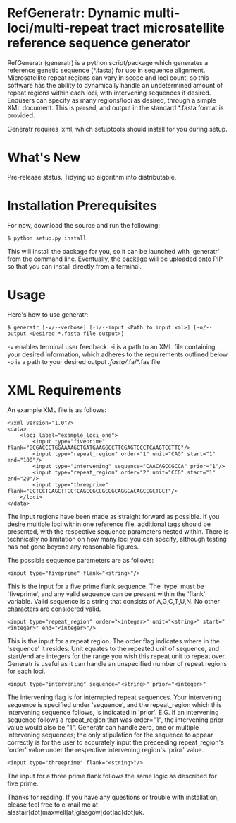 RefGeneratr: Dynamic multi-loci/multi-repeat tract microsatellite reference sequence generator
=========================================================
RefGeneratr (generatr) is a python script/package which generates a reference genetic sequence (*.fasta) for use in sequence alignment.
Microsatellite repeat regions can vary in scope and loci count, so this software has the ability to dynamically handle an undetermined
amount of repeat regions within each loci, with intervening sequences if desired. Endusers can specify as many regions/loci as desired, through
a simple XML document. This is parsed, and output in the standard *.fasta format is provided.

Generatr requires lxml, which setuptools should install for you during setup.

What's New
==========
Pre-release status.
Tidying up algorithm into distributable.


Installation Prerequisites
==========================
For now, download the source and run the following:

    $ python setup.py install

This will install the package for you, so it can be launched with 'generatr' from the command line.
Eventually, the package will be uploaded onto PIP so that you can install directly from a terminal.

Usage
=====

Here's how to use generatr:

    $ generatr [-v/--verbose] [-i/--input <Path to input.xml>] [-o/--output <Desired *.fasta file output>]

-v enables terminal user feedback.
-i is a path to an XML file containing your desired information, which adheres to the requirements outlined below
-o is a path to your desired output *.fasta/*.fa/*.fas file

XML Requirements
=====

An example XML file is as follows:

    <?xml version="1.0"?>
    <data>
        <loci label="example_loci_one">
            <input type="fiveprime" flank="GCGACCCTGGAAAAGCTGATGAAGGCCTTCGAGTCCCTCAAGTCCTTC"/>
            <input type="repeat_region" order="1" unit="CAG" start="1" end="100"/>
            <input type="intervening" sequence="CAACAGCCGCCA" prior="1"/>
            <input type="repeat_region" order="2" unit="CCG" start="1" end="20"/>
            <input type="threeprime" flank="CCTCCTCAGCTTCCTCAGCCGCCGCCGCAGGCACAGCCGCTGCT"/>
        </loci>
    </data>

The input regions have been made as straight forward as possible. If you desire multiple loci within one reference file,
additional <loci> tags should be presented, with the respective sequence parameters nested within. There is technically no limitation
on how many loci you can specify, although testing has not gone beyond any reasonable figures.

The possible sequence parameters are as follows:

    <input type="fiveprime" flank="<string>"/>

This is the input for a five prime flank sequence. The 'type' must be 'fiveprime', and any valid sequence can be present within
the 'flank' variable. Valid sequence is a string that consists of A,G,C,T,U,N. No other characters are considered valid.

    <input type="repeat_region" order="<integer>" unit="<string>" start="<integer>" end="<integer>"/>

This is the input for a repeat region. The order flag indicates where in the 'sequence' it resides. Unit equates to the repeated unit
of sequence, and start/end are integers for the range you wish this repeat unit to repeat over. Generatr is useful as it can handle an unspecified
number of repeat regions for each loci.

    <input type="intervening" sequence="<string>" prior="<integer>"

The intervening flag is for interrupted repeat sequences. Your intervening sequence is specified under 'sequence', and the repeat_region
which this intervening sequence follows, is indicated in 'prior'. E.G. if an intervening sequence follows a repeat_region that was order="1",
the intervening prior value would also be "1". Generatr can handle zero, one or multiple intervening sequences; the only stipulation for the sequence
to appear correctly is for the user to accurately input the preceeding repeat_region's 'order' value under the respective intervening region's 'prior' value.

    <input type="threeprime" flank="<string>"/>

The input for a three prime flank follows the same logic as described for five prime.

Thanks for reading. If you have any questions or trouble with installation, please feel free to e-mail me at alastair[dot]maxwell[at]glasgow[dot]ac[dot]uk.













